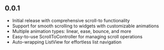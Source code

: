 ## 0.0.1

* Initial release with comprehensive scroll-to functionality
* Support for smooth scrolling to widgets with customizable animations
* Multiple animation types: linear, ease, bounce, and more
* Easy-to-use ScrollToController for managing scroll operations
* Auto-wrapping ListView for effortless list navigation
